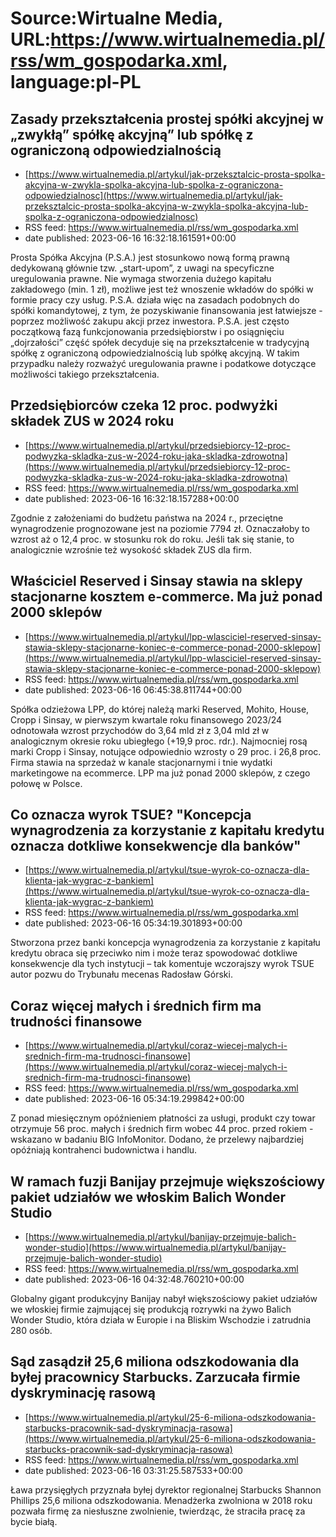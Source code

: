# Source:Wirtualne Media, URL:https://www.wirtualnemedia.pl/rss/wm_gospodarka.xml, language:pl-PL

## Zasady przekształcenia prostej spółki akcyjnej w „zwykłą” spółkę akcyjną” lub spółkę z ograniczoną odpowiedzialnością
 - [https://www.wirtualnemedia.pl/artykul/jak-przeksztalcic-prosta-spolka-akcyjna-w-zwykla-spolka-akcyjna-lub-spolka-z-ograniczona-odpowiedzialnosc](https://www.wirtualnemedia.pl/artykul/jak-przeksztalcic-prosta-spolka-akcyjna-w-zwykla-spolka-akcyjna-lub-spolka-z-ograniczona-odpowiedzialnosc)
 - RSS feed: https://www.wirtualnemedia.pl/rss/wm_gospodarka.xml
 - date published: 2023-06-16 16:32:18.161591+00:00

Prosta Spółka Akcyjna (P.S.A.) jest stosunkowo nową formą prawną dedykowaną głównie tzw. „start-upom”, z uwagi na specyficzne uregulowania prawne. Nie wymaga stworzenia dużego kapitału zakładowego (min. 1 zł), możliwe jest też wnoszenie wkładów do spółki w formie pracy czy usług. P.S.A. działa więc na zasadach podobnych do spółki komandytowej, z tym, że pozyskiwanie finansowania jest łatwiejsze - poprzez możliwość zakupu akcji przez inwestora. P.S.A. jest często początkową fazą funkcjonowania przedsiębiorstw i po osiągnięciu „dojrzałości” część spółek decyduje się na przekształcenie w tradycyjną spółkę z ograniczoną odpowiedzialnością lub spółkę akcyjną. W takim przypadku należy rozważyć uregulowania prawne i podatkowe dotyczące możliwości takiego przekształcenia.

## Przedsiębiorców czeka 12 proc. podwyżki składek ZUS w 2024 roku
 - [https://www.wirtualnemedia.pl/artykul/przedsiebiorcy-12-proc-podwyzka-skladka-zus-w-2024-roku-jaka-skladka-zdrowotna](https://www.wirtualnemedia.pl/artykul/przedsiebiorcy-12-proc-podwyzka-skladka-zus-w-2024-roku-jaka-skladka-zdrowotna)
 - RSS feed: https://www.wirtualnemedia.pl/rss/wm_gospodarka.xml
 - date published: 2023-06-16 16:32:18.157288+00:00

Zgodnie z założeniami do budżetu państwa na 2024 r., przeciętne wynagrodzenie prognozowane jest na poziomie 7794 zł. Oznaczałoby to wzrost aż o 12,4 proc. w stosunku rok do roku. Jeśli tak się stanie, to analogicznie wzrośnie też wysokość składek ZUS dla firm.

## Właściciel Reserved i Sinsay stawia na sklepy stacjonarne kosztem e-commerce. Ma już ponad 2000 sklepów
 - [https://www.wirtualnemedia.pl/artykul/lpp-wlasciciel-reserved-sinsay-stawia-sklepy-stacjonarne-koniec-e-commerce-ponad-2000-sklepow](https://www.wirtualnemedia.pl/artykul/lpp-wlasciciel-reserved-sinsay-stawia-sklepy-stacjonarne-koniec-e-commerce-ponad-2000-sklepow)
 - RSS feed: https://www.wirtualnemedia.pl/rss/wm_gospodarka.xml
 - date published: 2023-06-16 06:45:38.811744+00:00

Spółka odzieżowa LPP, do której należą marki Reserved, Mohito, House, Cropp i Sinsay, w pierwszym kwartale roku finansowego 2023/24 odnotowała wzrost przychodów do 3,64 mld zł z 3,04 mld zł w analogicznym okresie roku ubiegłego (+19,9 proc. rdr.). Najmocniej rosą marki Cropp i Sinsay, notujące odpowiednio wzrosty o 29 proc. i 26,8 proc. Firma stawia na sprzedaż w kanale stacjonarnymi i tnie wydatki marketingowe na ecommerce. LPP ma już ponad 2000 sklepów, z czego połowę w Polsce.

## Co oznacza wyrok TSUE? "Koncepcja wynagrodzenia za korzystanie z kapitału kredytu oznacza dotkliwe konsekwencje dla banków"
 - [https://www.wirtualnemedia.pl/artykul/tsue-wyrok-co-oznacza-dla-klienta-jak-wygrac-z-bankiem](https://www.wirtualnemedia.pl/artykul/tsue-wyrok-co-oznacza-dla-klienta-jak-wygrac-z-bankiem)
 - RSS feed: https://www.wirtualnemedia.pl/rss/wm_gospodarka.xml
 - date published: 2023-06-16 05:34:19.301893+00:00

Stworzona przez banki koncepcja wynagrodzenia za korzystanie z kapitału kredytu obraca się przeciwko nim i może teraz spowodować dotkliwe konsekwencje dla tych instytucji – tak komentuje wczorajszy wyrok TSUE autor pozwu do Trybunału mecenas Radosław Górski.

## Coraz więcej małych i średnich firm ma trudności finansowe
 - [https://www.wirtualnemedia.pl/artykul/coraz-wiecej-malych-i-srednich-firm-ma-trudnosci-finansowe](https://www.wirtualnemedia.pl/artykul/coraz-wiecej-malych-i-srednich-firm-ma-trudnosci-finansowe)
 - RSS feed: https://www.wirtualnemedia.pl/rss/wm_gospodarka.xml
 - date published: 2023-06-16 05:34:19.299842+00:00

Z ponad miesięcznym opóźnieniem płatności za usługi, produkt czy towar otrzymuje 56 proc. małych i średnich firm wobec 44 proc. przed rokiem - wskazano w badaniu BIG InfoMonitor. Dodano, że przelewy najbardziej opóźniają kontrahenci budownictwa i handlu.

## W ramach fuzji Banijay przejmuje większościowy pakiet udziałów we włoskim Balich Wonder Studio
 - [https://www.wirtualnemedia.pl/artykul/banijay-przejmuje-balich-wonder-studio](https://www.wirtualnemedia.pl/artykul/banijay-przejmuje-balich-wonder-studio)
 - RSS feed: https://www.wirtualnemedia.pl/rss/wm_gospodarka.xml
 - date published: 2023-06-16 04:32:48.760210+00:00

Globalny gigant produkcyjny Banijay nabył większościowy pakiet udziałów we włoskiej firmie zajmującej się produkcją rozrywki na żywo Balich Wonder Studio, która działa w Europie i na Bliskim Wschodzie i zatrudnia 280 osób.

## Sąd zasądził 25,6 miliona odszkodowania dla byłej pracownicy Starbucks. Zarzucała firmie dyskryminację rasową
 - [https://www.wirtualnemedia.pl/artykul/25-6-miliona-odszkodowania-starbucks-pracownik-sad-dyskryminacja-rasowa](https://www.wirtualnemedia.pl/artykul/25-6-miliona-odszkodowania-starbucks-pracownik-sad-dyskryminacja-rasowa)
 - RSS feed: https://www.wirtualnemedia.pl/rss/wm_gospodarka.xml
 - date published: 2023-06-16 03:31:25.587533+00:00

Ława przysięgłych przyznała byłej dyrektor regionalnej Starbucks Shannon Phillips 25,6 miliona odszkodowania. Menadżerka zwolniona w 2018 roku pozwała firmę za niesłuszne zwolnienie, twierdząc, że straciła pracę za bycie białą.

